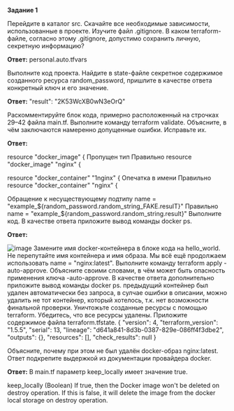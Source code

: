 **Задание 1**

Перейдите в каталог src. Скачайте все необходимые зависимости, использованные в проекте.
Изучите файл .gitignore. В каком terraform-файле, согласно этому .gitignore, допустимо сохранить личную, секретную информацию?

**Ответ:** personal.auto.tfvars

Выполните код проекта. Найдите в state-файле секретное содержимое созданного ресурса random_password, пришлите в качестве ответа конкретный ключ и его значение.

**Ответ:** "result": "2K53WcXB0wN3eOrQ"

Раскомментируйте блок кода, примерно расположенный на строчках 29–42 файла main.tf. Выполните команду terraform validate. Объясните, в чём заключаются намеренно допущенные ошибки. Исправьте их.

**Ответ:**

resource "docker_image" {
Пропущен тип
Правильно resource "docker_image" "nginx" {

resource "docker_container" "1nginx" {
Опечатка в имени
Правильно 
resource "docker_container" "nginx" {

Обращение к несуществующему подтипу
name  = "example_${random_password.random_string_FAKE.resulT}"
Правильно name  = "example_${random_password.random_string.result}"
Выполните код. В качестве ответа приложите вывод команды docker ps.

**Ответ:**

![image](https://github.com/pnagibin/devops-netology/assets/57600427/3a6959d6-2cfe-415f-a271-bddc4d81ac97)
Замените имя docker-контейнера в блоке кода на hello_world. Не перепутайте имя контейнера и имя образа. Мы всё ещё продолжаем использовать name = "nginx:latest". Выполните команду terraform apply -auto-approve. Объясните своими словами, в чём может быть опасность применения ключа -auto-approve. В качестве ответа дополнительно приложите вывод команды docker ps.
предыдущий контейнер был удален автоматически без запроса, в сулчае ошибки в описании, можно удалить не тот контейнер, который хотелось, т.к. нет возможности финальной проверки.
Уничтожьте созданные ресурсы с помощью terraform. Убедитесь, что все ресурсы удалены. Приложите содержимое файла terraform.tfstate.
{
  "version": 4,
  "terraform_version": "1.5.5",
  "serial": 13,
  "lineage": "d641a841-8d3b-0387-829e-086ff4f3dbe2",
  "outputs": {},
  "resources": [],
  "check_results": null
}

Объясните, почему при этом не был удалён docker-образ nginx:latest. Ответ подкрепите выдержкой из документации провайдера docker.

**Ответ:**
В main.tf параметр keep_locally имеет значение true.

keep_locally (Boolean) If true, then the Docker image won't be deleted on destroy operation. If this is false, it will delete the image from the docker local storage on destroy operation.
